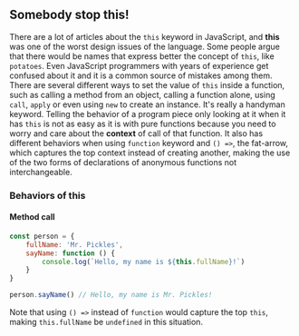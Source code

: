 ## Somebody stop this!

There are a lot of articles about the `this` keyword in JavaScript, and **this** was one of the worst design issues of the language. Some people argue that there would be names that express better the concept of `this`, like `potatoes`. Even JavaScript programmers with years of experience get confused about it and it is a common source of mistakes among them. There are several different ways to set the value of `this` inside a function, such as calling a method from an object, calling a function alone, using `call`, `apply` or even using `new` to create an instance. It's really a handyman keyword. Telling the behavior of a program piece only looking at it when it has `this` is not as easy as it is with pure functions because you need to worry and care about the **context** of call of that function. It also has different behaviors when using `function` keyword and `() =>`, the fat-arrow, which captures the top context instead of creating another, making the use of the two forms of declarations of anonymous functions not interchangeable.

### Behaviors of this

#### Method call

```js
const person = {
    fullName: 'Mr. Pickles',
    sayName: function () {
        console.log(`Hello, my name is ${this.fullName}!`)
    }
}

person.sayName() // Hello, my name is Mr. Pickles!
```

Note that using `() =>` instead of `function` would capture the top `this`, making `this.fullName` be `undefined` in this situation.


